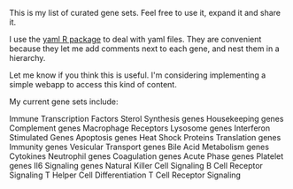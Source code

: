 This is my list of curated gene sets. Feel free to use it, expand it and share it.

I use the [yaml R package](http://cran.r-project.org/web/packages/yaml/index.html) to deal with yaml files. They are convenient because they let me add comments next to each gene, and nest them in a hierarchy.

Let me know if you think this is useful. I'm considering implementing a simple webapp to access this kind of content.

My current gene sets include:

Immune Transcription Factors
Sterol Synthesis genes
Housekeeping genes
Complement genes
Macrophage Receptors
Lysosome genes
Interferon Stimulated Genes
Apoptosis genes
Heat Shock Proteins
Translation genes
Immunity genes
Vesicular Transport genes
Bile Acid Metabolism genes
Cytokines
Neutrophil genes
Coagulation genes
Acute Phase genes
Platelet genes 
Il6 Signaling genes
Natural Killer Cell Signaling
B Cell Receptor Signaling
T Helper Cell Differentiation
T Cell Receptor Signaling